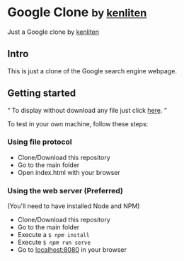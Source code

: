 # Google Clone <small>by <a href="https://github.com/kenliten/">kenliten</a></small>

Just a Google clone by <a href="https://github.com/kenliten/">kenliten</a>

<h2>Intro</h2>

<p>
  This is just a clone of the Google search engine webpage.
  <br>
</p>

<h2>Getting started</h2>

<q>
  To display without download any file just click <a href="http://kenliten.github.io/google-clone">here</a>.
</q>

To test in your own machine, follow these steps:

<h3>Using file protocol</h3>
<ul>
  <li>Clone/Download this repository</li>
  <li>Go to the main folder</li>
  <li>Open index.html with your browser</li>
</ul>

<h3>Using the web server (Preferred)</h3>
(You'll need to have installed Node and NPM)
<ul>
  <li>Clone/Download this repository</li>
  <li>Go to the main folder</li>
  <li>Execute a <code>$ <var>npm</var> install</code></li>
  <li>Execute <code>$ <var>npm</var> run serve</code></li>
  <li>Go to <a href="http://localhost:8080">localhost:8080</a> in your browser</li>
</ul>
